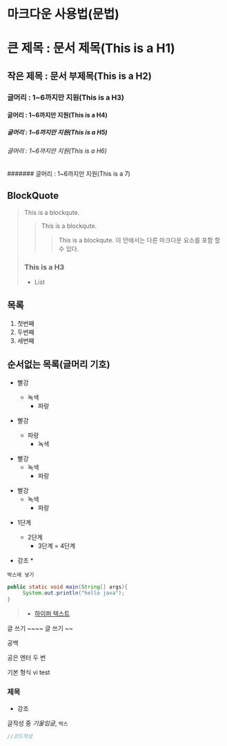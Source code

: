 # 마크다운 사용법(문법)

# 큰 제목 : 문서 제목(This is a H1)
## 작은 제목 : 문서 부제목(This is a H2)
### 글머리 : 1~6까지만 지원(This is a H3)
#### 글머리 : 1~6까지만 지원(This is a H4)
##### 글머리 : 1~6까지만 지원(This is a H5)
###### 글머리 : 1~6까지만 지원(This is a H6)
####### 글머리 : 1~6까지만 지원(This is a 7)

## BlockQuote
> This is a blockqute.
>> This is a blockqute.
>>> This is a blockqute.
     이 안에서는 다른 마크다운 요소를 포함 할 수 있다.
> ### This is a H3
> * List

## 목록
1. 첫번째
2. 두번째
3. 세번째

## 순서없는 목록(글머리 기호)
* 빨강
  * 녹색
    * 파랑

* 빨강
  * 파랑
    * 녹색

+ 빨강
  + 녹색
    + 파랑

- 빨강
  - 녹색
    - 파랑

* 1단계
    - 2단계
    	+ 3단계
            = 4단계
            
* 강조 *

``박스에 넣기``
```java
public static void main(String[] args){
     System.out.println("hello java");
}
```

> - [하이퍼 텍스트](www.naver.com)

글 쓰기 ~~~~ 
글 쓰기 ~~

공백

공은 엔터 두 번

기본 형식
vi test

### 제목
* 강조

글작성 중 *기울임글*, ``박스``
```java
//코드작성
```
